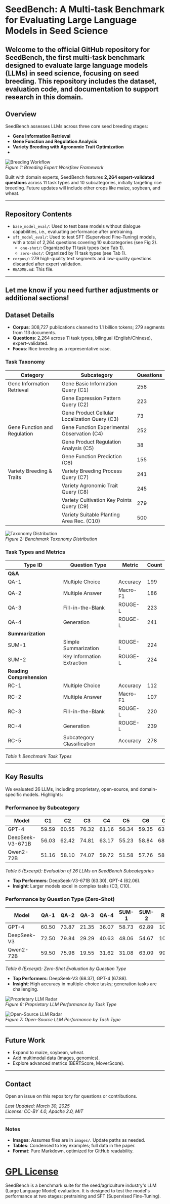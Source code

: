 # SeedBench: A Multi-task Benchmark for Evaluating Large Language Models in Seed Science

Welcome to the official GitHub repository for **SeedBench**, the first multi-task benchmark designed to evaluate large language models (LLMs) in seed science, focusing on seed breeding. This repository includes the dataset, evaluation code, and documentation to support research in this domain.
---

## Overview

SeedBench assesses LLMs across three core seed breeding stages:
- **Gene Information Retrieval**
- **Gene Function and Regulation Analysis**
- **Variety Breeding with Agronomic Trait Optimization**
- 
![Breeding Workflow](images/overview_2_s.png)  
*Figure 1: Breeding Expert Workflow Framework*

Built with domain experts, SeedBench features **2,264 expert-validated questions** across 11 task types and 10 subcategories, initially targeting rice breeding. Future updates will include other crops like maize, soybean, and wheat.

---

## Repository Contents

- `base_model_eval/`: Used to test base models without dialogue capabilities, i.e., evaluating performance after pretraining.
- `sft_model_eval/`: Used to test SFT (Supervised Fine-Tuning) models, with a total of 2,264 questions covering 10 subcategories (see Fig 2).
  - `one-shot/`: Organized by 11 task types (see Tab 1).
  - `zero-shot/`: Organized by 11 task types (see Tab 1).
- `corpus/`: 279 high-quality text segments and low-quality questions discarded after expert validation.
- `README.md`: This file.

--- 

Let me know if you need further adjustments or additional sections!
---

## Dataset Details

- **Corpus**: 308,727 publications cleaned to 1.1 billion tokens; 279 segments from 113 documents.
- **Questions**: 2,264 across 11 task types, bilingual (English/Chinese), expert-validated.
- **Focus**: Rice breeding as a representative case.

### Task Taxonomy

| Category                     | Subcategory                                 | Questions |
|------------------------------|---------------------------------------------|-----------|
| Gene Information Retrieval  | Gene Basic Information Query (C1)          | 258       |
|                              | Gene Expression Pattern Query (C2)         | 223       |
|                              | Gene Product Cellular Localization Query (C3) | 73     |
| Gene Function and Regulation| Gene Function Experimental Observation (C4)| 252       |
|                              | Gene Product Regulation Analysis (C5)      | 38        |
|                              | Gene Function Prediction (C6)              | 155       |
| Variety Breeding & Traits   | Variety Breeding Process Query (C7)        | 241       |
|                              | Variety Agronomic Trait Query (C8)         | 245       |
|                              | Variety Cultivation Key Points Query (C9)  | 279       |
|                              | Variety Suitable Planting Area Rec. (C10)  | 500       |

![Taxonomy Distribution](images/distribution.png)  
*Figure 2: Benchmark Taxonomy Distribution*

### Task Types and Metrics

| Type ID | Question Type              | Metric   | Count |
|---------|----------------------------|----------|-------|
| **Q&A** |                            |          |       |
| QA-1    | Multiple Choice            | Accuracy | 199   |
| QA-2    | Multiple Answer            | Macro-F1 | 186   |
| QA-3    | Fill-in-the-Blank          | ROUGE-L  | 223   |
| QA-4    | Generation                 | ROUGE-L  | 241   |
| **Summarization** |                  |          |       |
| SUM-1   | Simple Summarization       | ROUGE-L  | 224   |
| SUM-2   | Key Information Extraction | ROUGE-L  | 224   |
| **Reading Comprehension** |          |          |       |
| RC-1    | Multiple Choice            | Accuracy | 112   |
| RC-2    | Multiple Answer            | Macro-F1 | 107   |
| RC-3    | Fill-in-the-Blank          | ROUGE-L  | 220   |
| RC-4    | Generation                 | ROUGE-L  | 239   |
| RC-5    | Subcategory Classification | Accuracy | 278   |

*Table 1: Benchmark Task Types*

---

## Key Results

We evaluated 26 LLMs, including proprietary, open-source, and domain-specific models. Highlights:

### Performance by Subcategory

| Model             | C1   | C2   | C3   | C4   | C5   | C6   | C7   | C8   | C9   | C10  | Avg  |
|-------------------|------|------|------|------|------|------|------|------|------|------|------|
| GPT-4            | 59.59| 60.55| 76.32| 61.16| 56.34| 59.35| 63.67| 64.74| 60.65| 67.66| 62.06|
| DeepSeek-V3-671B | 56.03| 62.42| 74.81| 63.17| 55.23| 58.84| 68.23| 69.04| 66.46| 68.48| 63.30|
| Qwen2-72B        | 51.16| 58.10| 74.07| 59.72| 51.58| 57.76| 58.85| 61.63| 56.69| 59.11| 57.62|

*Table 5 (Excerpt): Evaluation of 26 LLMs on SeedBench Subcategories*  
- **Top Performers**: DeepSeek-V3-671B (63.30), GPT-4 (62.06).
- **Insight**: Larger models excel in complex tasks (C3, C10).

### Performance by Question Type (Zero-Shot)

| Model            | QA-1 | QA-2 | QA-3 | QA-4 | SUM-1 | SUM-2 | RC-1 | RC-2 | RC-3 | RC-4 | RC-5 | Avg  |
|------------------|------|------|------|------|-------|-------|------|------|------|------|------|------|
| GPT-4           | 60.50| 73.87| 21.35| 36.07| 58.73 | 62.89 | 100.00| 96.44| 87.86| 62.29| 86.74| 67.88|
| DeepSeek-V3     | 72.50| 79.84| 29.29| 40.63| 48.06 | 54.67 | 100.00| 97.22| 87.89| 55.19| 86.74| 68.37|
| Qwen2-72B       | 59.50| 75.98| 19.55| 31.62| 31.08 | 63.09 | 99.12 | 94.24| 72.20| 51.58| 89.96| 62.54|

*Table 6 (Excerpt): Zero-Shot Evaluation by Question Type*  
- **Top Performers**: DeepSeek-V3 (68.37), GPT-4 (67.88).
- **Insight**: High accuracy in multiple-choice tasks; generation tasks are challenging.

![Proprietary LLM Radar](images/redar1.png)  
*Figure 6: Proprietary LLM Performance by Task Type*

![Open-Source LLM Radar](images/redar2.png)  
*Figure 7: Open-Source LLM Performance by Task Type*


---

## Future Work

- Expand to maize, soybean, wheat.
- Add multimodal data (images, genomics).
- Explore advanced metrics (BERTScore, MoverScore).

---


## Contact

Open an issue on this repository for questions or contributions.

*Last Updated: March 30, 2025*  
*License: CC-BY 4.0, Apache 2.0, MIT*

---

### Notes
- **Images**: Assumes files are in `images/`. Update paths as needed.
- **Tables**: Condensed to key examples; full data in the paper.
- **Format**: Pure Markdown, optimized for GitHub readability.


# [GPL License](./LICENSE)

SeedBench is a benchmark suite for the seed/agriculture industry's LLM (Large Language Model) evaluation. It is designed to test the model's performance at two stages: pretraining and SFT (Supervised Fine-Tuning).

